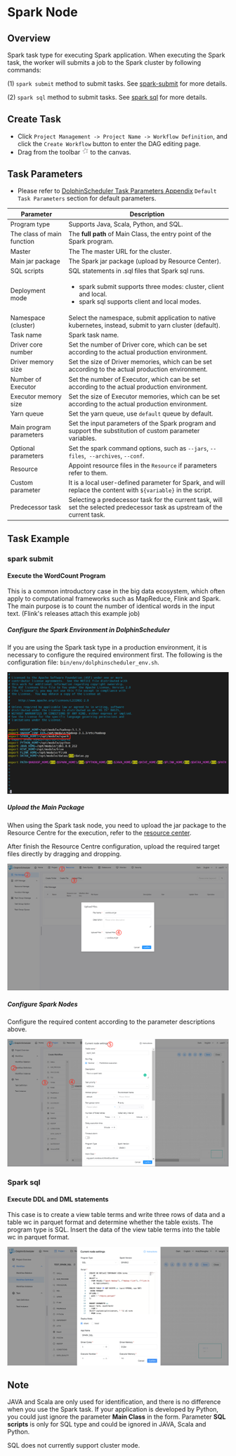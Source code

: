 # Spark Node

## Overview

Spark task type for executing Spark application. When executing the Spark task, the worker will submits a job to the Spark cluster by following commands:

(1) `spark submit` method to submit tasks. See [spark-submit](https://spark.apache.org/docs/3.2.1/submitting-applications.html#launching-applications-with-spark-submit) for more details.

(2) `spark sql` method to submit tasks. See [spark sql](https://spark.apache.org/docs/3.2.1/sql-ref-syntax.html) for more details.

## Create Task

- Click `Project Management -> Project Name -> Workflow Definition`, and click the `Create Workflow` button to enter the DAG editing page.
- Drag from the toolbar <img src="../../../../img/tasks/icons/spark.png" width="15"/> to the canvas.

## Task Parameters

[//]: # (TODO: use the commented anchor below once our website template supports this syntax)
[//]: # (- Please refer to [DolphinScheduler Task Parameters Appendix]&#40;appendix.md#default-task-parameters&#41; `Default Task Parameters` section for default parameters.)

- Please refer to [DolphinScheduler Task Parameters Appendix](appendix.md) `Default Task Parameters` section for default parameters.

|       **Parameter**        |                                                          **Description**                                                           |
|----------------------------|------------------------------------------------------------------------------------------------------------------------------------|
| Program type               | Supports Java, Scala, Python, and SQL.                                                                                             |
| The class of main function | The **full path** of Main Class, the entry point of the Spark program.                                                             |
| Master                     | The The master URL for the cluster.                                                                                                |
| Main jar package           | The Spark jar package (upload by Resource Center).                                                                                 |
| SQL scripts                | SQL statements in .sql files that Spark sql runs.                                                                                  |
| Deployment mode            | <ul><li>spark submit supports three modes: cluster, client and local.</li><li>spark sql supports client and local modes.</li></ul> |
| Namespace (cluster)        | Select the namespace, submit application to native kubernetes, instead, submit to yarn cluster (default).                          |
| Task name                  | Spark task name.                                                                                                                   |
| Driver core number         | Set the number of Driver core, which can be set according to the actual production environment.                                    |
| Driver memory size         | Set the size of Driver memories, which can be set according to the actual production environment.                                  |
| Number of Executor         | Set the number of Executor, which can be set according to the actual production environment.                                       |
| Executor memory size       | Set the size of Executor memories, which can be set according to the actual production environment.                                |
| Yarn queue                 | Set the yarn queue, use `default` queue by default.                                                                                |
| Main program parameters    | Set the input parameters of the Spark program and support the substitution of custom parameter variables.                          |
| Optional parameters        | Set the spark command options, such as `--jars`, `--files`,` --archives`, `--conf`.                                                |
| Resource                   | Appoint resource files in the `Resource` if parameters refer to them.                                                              |
| Custom parameter           | It is a local user-defined parameter for Spark, and will replace the content with `${variable}` in the script.                     |
| Predecessor task           | Selecting a predecessor task for the current task, will set the selected predecessor task as upstream of the current task.         |

## Task Example

### spark submit

#### Execute the WordCount Program

This is a common introductory case in the big data ecosystem, which often apply to computational frameworks such as MapReduce, Flink and Spark. The main purpose is to count the number of identical words in the input text. (Flink's releases attach this example job)

##### Configure the Spark Environment in DolphinScheduler

If you are using the Spark task type in a production environment, it is necessary to configure the required environment first. The following is the configuration file: `bin/env/dolphinscheduler_env.sh`.

![spark_configure](../../../../img/tasks/demo/spark_task01.png)

##### Upload the Main Package

When using the Spark task node, you need to upload the jar package to the Resource Centre for the execution, refer to the [resource center](../resource/configuration.md).

After finish the Resource Centre configuration, upload the required target files directly by dragging and dropping.

![resource_upload](../../../../img/tasks/demo/upload_jar.png)

##### Configure Spark Nodes

Configure the required content according to the parameter descriptions above.

![demo-spark-simple](../../../../img/tasks/demo/spark_task02.png)

### Spark sql

#### Execute DDL and DML statements

This case is to create a view table terms and write three rows of data and a table wc in parquet format and determine whether the table exists. The program type is SQL. Insert the data of the view table terms into the table wc in parquet format.

![spark_sql](../../../../img/tasks/demo/spark_sql.png)

## Note

JAVA and Scala are only used for identification, and there is no difference when you use the Spark task. If your application is developed by Python, you could just ignore the parameter **Main Class** in the form. Parameter **SQL scripts** is only for SQL type and could be ignored in JAVA, Scala and Python.

SQL does not currently support cluster mode.
